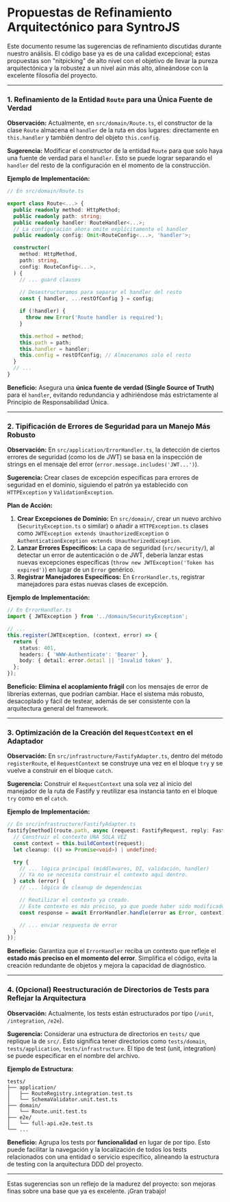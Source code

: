 # Propuestas de Refinamiento Arquitectónico para SyntroJS

Este documento resume las sugerencias de refinamiento discutidas durante nuestro análisis. El código base ya es de una calidad excepcional; estas propuestas son "nitpicking" de alto nivel con el objetivo de llevar la pureza arquitectónica y la robustez a un nivel aún más alto, alineándose con la excelente filosofía del proyecto.

---

### 1. Refinamiento de la Entidad `Route` para una Única Fuente de Verdad

**Observación:**
Actualmente, en `src/domain/Route.ts`, el constructor de la clase `Route` almacena el `handler` de la ruta en dos lugares: directamente en `this.handler` y también dentro del objeto `this.config`.

**Sugerencia:**
Modificar el constructor de la entidad `Route` para que solo haya una fuente de verdad para el `handler`. Esto se puede lograr separando el `handler` del resto de la configuración en el momento de la construcción.

**Ejemplo de Implementación:**
```typescript
// En src/domain/Route.ts

export class Route<...> {
  public readonly method: HttpMethod;
  public readonly path: string;
  public readonly handler: RouteHandler<...>;
  // La configuración ahora omite explícitamente el handler
  public readonly config: Omit<RouteConfig<...>, 'handler'>;

  constructor(
    method: HttpMethod,
    path: string,
    config: RouteConfig<...>,
  ) {
    // ... guard clauses
    
    // Desestructuramos para separar el handler del resto
    const { handler, ...restOfConfig } = config;

    if (!handler) {
      throw new Error('Route handler is required');
    }

    this.method = method;
    this.path = path;
    this.handler = handler;
    this.config = restOfConfig; // Almacenamos solo el resto
  }
  // ...
}
```

**Beneficio:**
Asegura una **única fuente de verdad (Single Source of Truth)** para el `handler`, evitando redundancia y adhiriéndose más estrictamente al Principio de Responsabilidad Única.

---

### 2. Tipificación de Errores de Seguridad para un Manejo Más Robusto

**Observación:**
En `src/application/ErrorHandler.ts`, la detección de ciertos errores de seguridad (como los de JWT) se basa en la inspección de strings en el mensaje del error (`error.message.includes('JWT...')`).

**Sugerencia:**
Crear clases de excepción específicas para errores de seguridad en el dominio, siguiendo el patrón ya establecido con `HTTPException` y `ValidationException`.

**Plan de Acción:**
1.  **Crear Excepciones de Dominio:** En `src/domain/`, crear un nuevo archivo (`SecurityException.ts` o similar) o añadir a `HTTPException.ts` clases como `JWTException extends UnauthorizedException` o `AuthenticationException extends UnauthorizedException`.
2.  **Lanzar Errores Específicos:** La capa de seguridad (`src/security/`), al detectar un error de autenticación o de JWT, debería lanzar estas nuevas excepciones específicas (`throw new JWTException('Token has expired')`) en lugar de un `Error` genérico.
3.  **Registrar Manejadores Específicos:** En `ErrorHandler.ts`, registrar manejadores para estas nuevas clases de excepción.

**Ejemplo de Implementación:**
```typescript
// En ErrorHandler.ts
import { JWTException } from '../domain/SecurityException';

// ...
this.register(JWTException, (context, error) => {
  return {
    status: 401,
    headers: { 'WWW-Authenticate': 'Bearer' },
    body: { detail: error.detail || 'Invalid token' },
  };
});
```

**Beneficio:**
**Elimina el acoplamiento frágil** con los mensajes de error de librerías externas, que podrían cambiar. Hace el sistema más robusto, desacoplado y fácil de testear, además de ser consistente con la arquitectura general del framework.

---

### 3. Optimización de la Creación del `RequestContext` en el Adaptador

**Observación:**
En `src/infrastructure/FastifyAdapter.ts`, dentro del método `registerRoute`, el `RequestContext` se construye una vez en el bloque `try` y se vuelve a construir en el bloque `catch`.

**Sugerencia:**
Construir el `RequestContext` una sola vez al inicio del manejador de la ruta de Fastify y reutilizar esa instancia tanto en el bloque `try` como en el `catch`.

**Ejemplo de Implementación:**
```typescript
// En src/infrastructure/FastifyAdapter.ts
fastify[method](route.path, async (request: FastifyRequest, reply: FastifyReply) => {
  // Construir el contexto UNA SOLA VEZ
  const context = this.buildContext(request);
  let cleanup: (() => Promise<void>) | undefined;

  try {
    // ... lógica principal (middlewares, DI, validación, handler)
    // Ya no se necesita construir el contexto aquí dentro.
  } catch (error) {
    // ... lógica de cleanup de dependencias

    // Reutilizar el contexto ya creado.
    // Este contexto es más preciso, ya que puede haber sido modificado por middlewares.
    const response = await ErrorHandler.handle(error as Error, context);

    // ... enviar respuesta de error
  }
});
```

**Beneficio:**
Garantiza que el `ErrorHandler` reciba un contexto que refleje el **estado más preciso en el momento del error**. Simplifica el código, evita la creación redundante de objetos y mejora la capacidad de diagnóstico.

---

### 4. (Opcional) Reestructuración de Directorios de Tests para Reflejar la Arquitectura

**Observación:**
Actualmente, los tests están estructurados por tipo (`/unit`, `/integration`, `/e2e`).

**Sugerencia:**
Considerar una estructura de directorios en `tests/` que replique la de `src/`. Esto significa tener directorios como `tests/domain`, `tests/application`, `tests/infrastructure`. El tipo de test (unit, integration) se puede especificar en el nombre del archivo.

**Ejemplo de Estructura:**
```
tests/
├── application/
│   ├── RouteRegistry.integration.test.ts
│   └── SchemaValidator.unit.test.ts
├── domain/
│   └── Route.unit.test.ts
├── e2e/
│   └── full-api.e2e.test.ts
└── ...
```

**Beneficio:**
Agrupa los tests por **funcionalidad** en lugar de por tipo. Esto puede facilitar la navegación y la localización de todos los tests relacionados con una entidad o servicio específico, alineando la estructura de testing con la arquitectura DDD del proyecto.

---

Estas sugerencias son un reflejo de la madurez del proyecto: son mejoras finas sobre una base que ya es excelente. ¡Gran trabajo!
